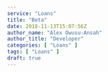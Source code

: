 ```yaml
---
service: "Loans"
title: "Beta"
date: 2018-11-13T15:07:56Z
author_name: "Alex Owusu-Ansah"
author_title: "Developer"
categories: [ "Loans" ]
tags: [ "Loans" ]
draft: true
---
```

